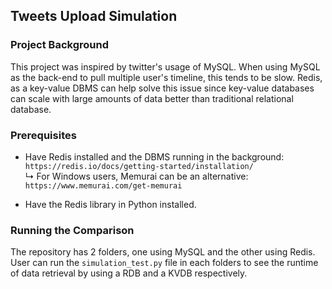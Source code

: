 ## Tweets Upload Simulation

### Project Background

This project was inspired by twitter's usage of MySQL. When using MySQL as the back-end to pull multiple user's timeline, this tends to be slow. 
Redis, as a key-value DBMS can help solve this issue since key-value databases can scale with large amounts of data better than traditional relational database. 

### Prerequisites

- Have Redis installed and the DBMS running in the background: ```https://redis.io/docs/getting-started/installation/```\
     ↳ For Windows users, Memurai can be an alternative: ```https://www.memurai.com/get-memurai```

- Have the Redis library in Python installed.

### Running the Comparison

The repository has 2 folders, one using MySQL and the other using Redis. User can run the ```simulation_test.py``` file in each folders
to see the runtime of data retrieval by using a RDB and a KVDB respectively. 

 
